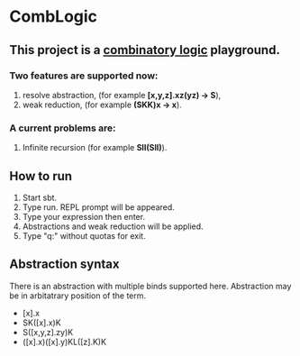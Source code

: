 CombLogic
=========

## This project is a [combinatory logic](http://en.wikipedia.org/wiki/Combinatory_logic) playground.

### Two features are supported now:
1. resolve abstraction, (for example **[x,y,z].xz(yz) -> S**),
2. weak reduction, (for example **(SKK)x -> x**).

### A current problems are:
1. Infinite recursion (for example **SII(SII)**).


## How to run
1. Start sbt. 
2. Type run. REPL prompt will be appeared. 
3. Type your expression then enter. 
4. Abstractions and weak reduction will be applied.
5. Type "q:" without quotas for exit.

## Abstraction syntax
There is an abstraction with multiple binds supported here. 
Abstraction may be in arbitatrary position of the term.
* [x].x
* SK([x].x)K
* S([x,y,z].zy)K
* ([x].x)([x].y)KL([z].K)K

